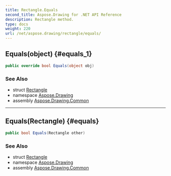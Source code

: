 ```yaml
---
title: Rectangle.Equals
second_title: Aspose.Drawing for .NET API Reference
description: Rectangle method. 
type: docs
weight: 220
url: /net/aspose.drawing/rectangle/equals/
---
```

## Equals(object) {#equals_1}

```csharp
public override bool Equals(object obj)
```

### See Also

* struct [Rectangle](../)
* namespace [Aspose.Drawing](../../rectangle/)
* assembly [Aspose.Drawing.Common](../../../)

---

## Equals(Rectangle) {#equals}

```csharp
public bool Equals(Rectangle other)
```

### See Also

* struct [Rectangle](../)
* namespace [Aspose.Drawing](../../rectangle/)
* assembly [Aspose.Drawing.Common](../../../)


